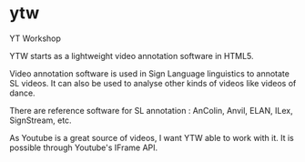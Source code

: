 # ytw
YT Workshop

YTW starts as a lightweight video annotation software in HTML5. 

Video annotation software is used in Sign Language linguistics to annotate SL videos. 
It can also be used to analyse other kinds of videos like videos of dance.

There are reference software for SL annotation : AnColin, Anvil, ELAN, ILex, SignStream, etc. 


As Youtube is a great source of videos, I want YTW able to work with it. 
It is possible through Youtube's IFrame API.
